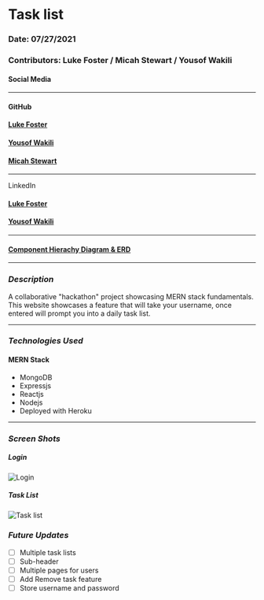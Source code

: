 # Task list

### Date: 07/27/2021

### Contributors: Luke Foster / Micah Stewart / Yousof Wakili

#### Social Media

---

#### GitHub

#### [Luke Foster](https://github.com/lfoster1150)

#### [Yousof Wakili](https://github.com/ywakili18)

#### [Micah Stewart ](https://github.com/lfoster1150)

---

LinkedIn

#### [Luke Foster](https://www.linkedin.com/in/luke-foster-61a31782/)

#### [Yousof Wakili](https://www.linkedin.com/in/yw1818/)

---

#### [Component Hierachy Diagram & ERD](https://lucid.app/lucidchart/invitations/accept/inv_24d33a5d-bc6f-4f61-b1de-6b9782eb0c4e)

---

### **_Description_**

A collaborative "hackathon" project showcasing MERN stack fundamentals. This website showcases a feature that will take your username, once entered will prompt you into a daily task list.

---

### **_Technologies Used_**

#### MERN Stack

- MongoDB
- Expressjs
- Reactjs
- Nodejs
- Deployed with Heroku

---

### **_Screen Shots_**

##### Login

![Login](https://i.ibb.co/PmFYfWD/Screen-Shot-2021-08-27-at-11-15-38-AM.png)

##### Task List

![Task list](https://i.ibb.co/Jmf5TdM/Screen-Shot-2021-08-27-at-11-19-13-AM.png)

### **_Future Updates_**

- [ ] Multiple task lists
- [ ] Sub-header
- [ ] Multiple pages for users
- [ ] Add Remove task feature
- [ ] Store username and password
